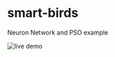 # smart-birds
Neuron Network and PSO example

 ![live demo](https://lshengjian.github.io/smart-birds "PSO Flappy Bird")
